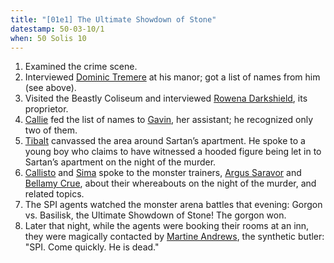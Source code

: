 ```yaml
---
title: "[01e1] The Ultimate Showdown of Stone"
datestamp: 50-03-10/1
when: 50 Solis 10
---
```


1. Examined the crime scene.
2. Interviewed [Dominic Tremere](../dossiers/dominic-tremere) at his manor; got a list of names from him (see above).
3. Visited the Beastly Coliseum and interviewed [Rowena Darkshield](../dossiers/rowena-darkshield), its proprietor.
4. [Callie](../dossiers/callie) fed the list of names to [Gavin](../dossiers/gavin-pepperpotts), her assistant; he recognized only two of them.
5. [Tibalt](../dossiers/tybalt) canvassed the area around Sartan’s apartment. He spoke to a young boy who claims to have witnessed a hooded figure being let in to Sartan’s apartment on the night of the murder.
6. [Callisto](../dossiers/cal) and [Sima](../dossiers/sima) spoke to the monster trainers, [Argus Saravor](../dossiers/argus-saravor) and [Bellamy Crue](../dossiers/bellamy-crue), about their whereabouts on the night of the murder, and related topics.
7. The SPI agents watched the monster arena battles that evening: Gorgon vs. Basilisk, the Ultimate Showdown of Stone! The gorgon won.
8. Later that night, while the agents were booking their rooms at an inn, they were magically contacted by [Martine Andrews](../reliquaries/warforged), the synthetic butler: "SPI. Come quickly. He is dead."
